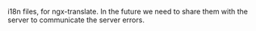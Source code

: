 i18n files, for ngx-translate. In the future we need to share them with the server to communicate the server errors. 
